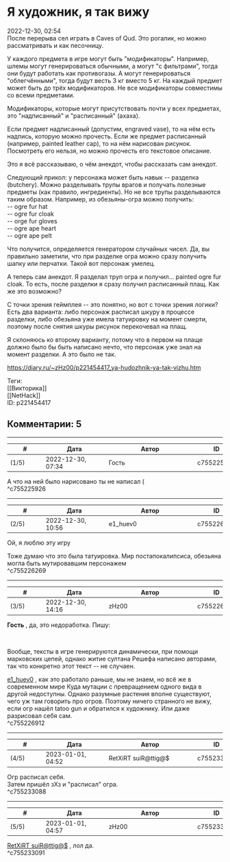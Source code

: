 Я художник, я так вижу
======================

  
2022-12-30, 02:54  
 После перерыва сел играть в Caves of Qud. Это рогалик, но можно рассматривать и как песочницу.   
   
 У каждого предмета в игре могут быть "модификаторы". Например, шлемы могут генерироваться обычными, а могут "с фильтрами", тогда они будут работать как противогазы. А могут генерироваться "облегчёнными", тогда будут весть 3 кг вместо 5 кг. На каждый предмет может быть до трёх модификаторов. Не все модификаторы совместимы со всеми предметами.   
   
 Модификаторы, которые могут присутствовать почти у всех предметах, это "надписанный" и "расписанный" (ахаха).   
   
 Если предмет надписанный (допустим, engraved vase), то на нём есть надпись, которую можно прочесть. Если же предмет расписанный (например, painted leather cap), то на нём нарисован рисунок. Посмотреть его нельзя, но можно прочесть его текстовое описание.   
   
 Это я всё рассказываю, о чём анекдот, чтобы рассказать сам анекдот.   
   
 Следующий прикол: у персонажа может быть навык -- разделка (butchery). Можно разделывать трупы врагов и получать полезные предметы (как правило, ингредиенты). Но не все трупы разделываются таким образом. Например, из обезьяны-огра можно получить:   
 -- ogre fur hat   
 -- ogre fur cloak   
 -- orge fur gloves   
 -- ogre ape heart   
 -- ogre ape pelt   
   
 Что получится, определяется генератором случайных чисел. Да, вы правильно заметили, что при разделке огра можно сразу получить шапку или перчатки. Такой вот персонаж умелец.   
   
 А теперь сам анекдот. Я разделал труп огра и получил... painted ogre fur cloak. То есть, после разделки я сразу получил расписанный плащ. Как же это возможно?   
   
 С точки зрения геймплея -- это понятно, но вот с точки зрения логики? Есть два варианта: либо персонаж расписал шкуру в процессе разделки, либо обезьяна уже имела татуировку на момент смерти, поэтому после снятия шкуры рисунок перекочевал на плащ.   
   
 Я склоняюсь ко второму варианту, потому что в первом на плаще должно было бы быть написано нечто, что персонаж уже знал на момент разделки. А это было не так.   
  
<https://diary.ru/~zHz00/p221454417_ya-hudozhnik-ya-tak-vizhu.htm>  
  
Теги:  
[[Викторика]]  
[[NetHack]]  
ID: p221454417  


Комментарии: 5
--------------

  


---



|         #         |              Дата              |                     Автор                     |           ID           |
| --- | --- | --- | --- |
| (1/5) | 2022-12-30, 07:34 | Гость | c755225926 |

  
 А что на ней было нарисовано ты не написал (   
 ^c755225926

---



|         #         |              Дата              |                     Автор                     |           ID           |
| --- | --- | --- | --- |
| (2/5) | 2022-12-30, 10:56 | e1\_huev0 | c755226269 |

  
 Ой, я люблю эту игру   
   
 Тоже думаю что это была татуировка. Мир постапокалипсиса, обезьяна могла быть мутировавшим персонажем   
 ^c755226269

---



|         #         |              Дата              |                     Автор                     |           ID           |
| --- | --- | --- | --- |
| (3/5) | 2022-12-30, 14:16 | zHz00 | c755226912 |

  
  **Гость**  , да, это недоработка. Пишу:   
   
  [![](pics/VQz3Q.png)](https://yapx.ru/image/VQz3Q)    
   
 Вообще, тексты в игре генерируются динамически, при помощи марковских цепей, однако житие султана Решефа написано авторами, так что конкретно этот текст -- не случаен.   
   
  [e1\_huev0](https://caeddas.diary.ru "&#916;Д&#947;&#915;&#916;")  , как это работало раньше, мы не знаем, но всё же в современном мире Куда мутации с превращением одного вида в другой недоступны. Однако разумные растения вполне существуют, чего уж там говорить про огров. Поэтому ничего странного не вижу, если огр нашёл tatoo gun и обратился к художнику. Или даже разрисовал себя сам.   
 ^c755226912

---



|         #         |              Дата              |                     Автор                     |           ID           |
| --- | --- | --- | --- |
| (4/5) | 2023-01-01, 04:52 | RetXiRT suiR@ttig@$ | c755233088 |

  
 Огр расписал себя.   
 Затем пришёл зХз и "расписал" огра.   
 ^c755233088

---



|         #         |              Дата              |                     Автор                     |           ID           |
| --- | --- | --- | --- |
| (5/5) | 2023-01-01, 04:57 | zHz00 | c755233091 |

  
  [RetXiRT suiR@ttig@$](https://Hellspawn.diary.ru "Atomicautionuclear")  , лол да.   
 ^c755233091